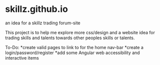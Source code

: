 # skillz.github.io
an idea for a skillz trading forum-site

This project is to help me explore more css/design and a website idea for trading skills and talents towards other peoples skills or talents. 

To-Do:
*create valid pages to link to for the home nav-bar
*create a login/password/register 
*add some Angular web accessibility and interactive items

